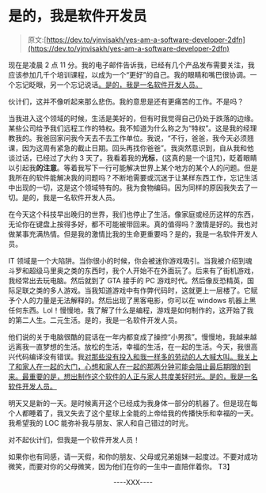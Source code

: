 # 是的，我是软件开发员

> 原文:[https://dev.to/vjnvisakh/yes-am-a-software-developer-2dfn](https://dev.to/vjnvisakh/yes-am-a-software-developer-2dfn)

现在是凌晨 2 点 11 分。我的电子邮件告诉我，已经有几个产品发布需要关注，我应该参加几千个培训课程，以成为一个“更好”的自己。我的眼睛和嘴巴很协调。一个忘记眨眼，另一个忘记说话<u>。是的，我是一名软件开发人员。</u>

伙计们，这并不像听起来那么悲伤。我的意思是还有更痛苦的工作。不是吗？

当我进入这个领域的时候，生活是美好的，但有时我觉得自己仍处于跌落的边缘。某些公司给予我们远程工作的特权。我不知道为什么称之为“特权”。这是我的经理教我的。我爸回家问我今天去不去工作单位。我说，“不行，爸爸，我今天必须翘课，因为这周有紧急的截止日期。回头再找你爸爸”。我突然意识到，自从我和他谈过话，已经过了大约 3 天了。我看着我的**光标**，(这真的是一个诅咒)，眨着眼睛以引起我**的注意**。等着我写下一行可能解决世界上某个地方的某个人的问题。但是我所在的软件能解决我的问题吗？不断地需要或沉迷于让某样东西工作，忘记生活中出现的一切，这是这个领域特有的。我为食物编码。因为同样的原因我失去了一切。是的，我是一名软件开发人员。

在今天这个科技早出晚归的世界，我们也停止了生活。像家庭或经历这样的东西，无论你在键盘上按得多好，都不可能被带回来。真的值得吗？激情是好的。我也对做某事充满热情。但是我的激情比我的生命更重要吗？是的，我是一名软件开发人员。

IT 领域是一个大陷阱。当你很小的时候，你会被迷你游戏吸引。当我被介绍到魂斗罗和超级马里奥之类的东西时，我个人开始不在外面玩了。后来有了街机游戏，我经常出去玩电脑。然后就到了 GTA 接手的 PC 游戏时代。然后像反恐精英，国际足联之类的多人游戏。当我知道游戏中有作弊代码时，这就更上一层楼了。它赋予个人的力量是无法解释的。然后出现了黑客电影，你可以在 windows 机器上黑任何东西。Lol！慢慢地，我了解了什么是编程，游戏是如何制作的，这开始了我的第二人生。二元生活。是的，我是一名软件开发人员。

他们说的关于电脑很酷的屁话在一年内都变成了操控“小男孩”。慢慢地，我越来越远离我一直梦想的生活。放松的生活，幸福的生活，在一起的生活。今天，我很高兴代码编译没有错误。我<u>对那些没有投入和我一样多的劳动的人大喊大叫。我<u>关上了和家人在一起的大门，心想和家人在一起的那两分钟可能会阻止最后期限的到来。最重要的是，想出制作这个软件的人正与家人共度美好时光。是的，我是一名软件开发人员。</u></u>

明天又是新的一天。是时候离开这个已经成为我身体一部分的机器了。但是现在每个人都睡着了，我又失去了这个星球上全能的上帝给我的传播快乐和幸福的一天。我希望我的 LOC 能弥补我与朋友、家人和自己错过的时光。

对不起伙计们，但我是一个软件开发人员！

如果你也有同感，请一天假，和你的朋友、父母或兄弟姐妹一起度过。不要对成功微笑，而要对你的父母微笑，因为他们在你的一生中一直陪伴着你。
T3】

<center>----XXX----</center>